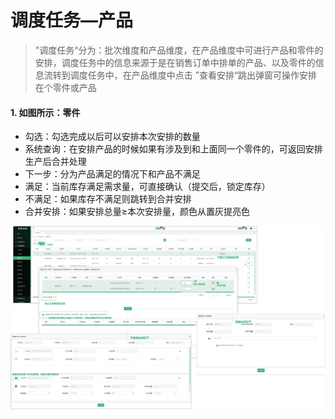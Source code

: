 # 调度任务—产品

> "调度任务“分为：批次维度和产品维度，在产品维度中可进行产品和零件的安排，调度任务中的信息来源于是在销售订单中排单的产品、以及零件的信息流转到调度任务中，在产品维度中点击 ”查看安排“跳出弹窗可操作安排在个零件或产品

#### 1. 如图所示：零件
* 勾选：勾选完成以后可以安排本次安排的数量
* 系统查询：在安排产品的时候如果有涉及到和上面同一个零件的，可返回安排生产后合并处理
* 下一步：分为产品满足的情况下和产品不满足 
* 满足：当前库存满足需求量，可直接确认（提交后，锁定库存）
* 不满足：如果库存不满足则跳转到合并安排
* 合并安排：如果安排总量≥本次安排量，颜色从置灰提亮色

![如图所示](../../file/ddrw-cp1.png)

